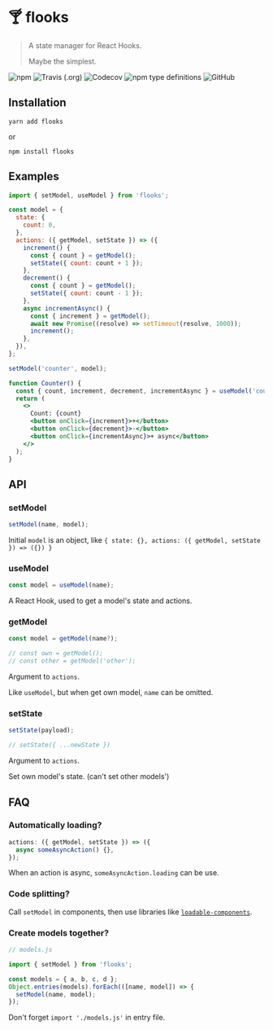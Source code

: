 # 🍸 flooks

> A state manager for React Hooks.
>
> Maybe the simplest.

![npm](https://img.shields.io/npm/v/flooks?style=flat-square)
![Travis (.org)](https://img.shields.io/travis/nanxiaobei/flooks?style=flat-square)
![Codecov](https://img.shields.io/codecov/c/github/nanxiaobei/flooks?style=flat-square)
![npm type definitions](https://img.shields.io/npm/types/typescript?style=flat-square)
![GitHub](https://img.shields.io/github/license/nanxiaobei/flooks?style=flat-square)

## Installation

```shell
yarn add flooks
```

or

```shell
npm install flooks
```

## Examples

```jsx harmony
import { setModel, useModel } from 'flooks';

const model = {
  state: {
    count: 0,
  },
  actions: ({ getModel, setState }) => ({
    increment() {
      const { count } = getModel();
      setState({ count: count + 1 });
    },
    decrement() {
      const { count } = getModel();
      setState({ count: count - 1 });
    },
    async incrementAsync() {
      const { increment } = getModel();
      await new Promise((resolve) => setTimeout(resolve, 1000));
      increment();
    },
  }),
};

setModel('counter', model);

function Counter() {
  const { count, increment, decrement, incrementAsync } = useModel('counter');
  return (
    <>
      Count: {count}
      <button onClick={increment}>+</button>
      <button onClick={decrement}>-</button>
      <button onClick={incrementAsync}>+ async</button>
    </>
  );
}
```

## API

### setModel

```js
setModel(name, model);
```

Initial `model` is an object, like `{ state: {}, actions: ({ getModel, setState }) => ({}) }`

### useModel

```js
const model = useModel(name);
```

A React Hook, used to get a model's state and actions.

### getModel

```js
const model = getModel(name?);

// const own = getModel();
// const other = getModel('other');
```

Argument to `actions`.

Like `useModel`, but when get own model, `name` can be omitted.

### setState

```js
setState(payload);

// setState({ ...newState })
```

Argument to `actions`.

Set own model's state. (can't set other models')

## FAQ

### Automatically loading?

```js
actions: ({ getModel, setState }) => ({
  async someAsyncAction() {},
});
```

When an action is async, `someAsyncAction.loading` can be use.

### Code splitting?

Call `setModel` in components, then use libraries like [`loadable-components`](https://github.com/smooth-code/loadable-components).

### Create models together?

```js
// models.js

import { setModel } from 'flooks';

const models = { a, b, c, d };
Object.entries(models).forEach(([name, model]) => {
  setModel(name, model);
});
```

Don't forget `import './models.js'` in entry file.
